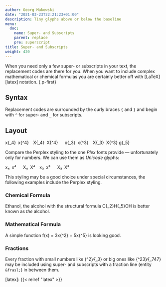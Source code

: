 ```yaml
---
author: Georg Makowski
date: "2021-03-23T22:21:23+01:00"
description: Tiny glyphs above or below the baseline
menu:
  doc:
    name: Super- and Subscripts
    parent: replace
    pre: superscript
title: Super- and Subscripts
weight: 420
---
```


When you need only a few super- or subscripts in your text, the replacement codes are there for you. When you want to include complex mathematical or chemical formulas you are certainly better off with [LaTeX][latex] notation.
{.p-first} <!--more-->

## Syntax

Replacement codes are surrounded by the curly braces `{` and `}` and begin with `^` for super- and `_` for subscripts.

## Layout

x{_4}&ensp;x{^4}&emsp;X{_4}&ensp;X{^4} &emsp; x{_3}&ensp;x{^3}&emsp;X{_3}&ensp;X{^3} g{_5}

Compare the Perplex styling to the one _Plex_ fonts provide — unfortunately only for numbers. We can use them as _Unicode_ glyphs:

x₄&ensp;x⁴ &emsp; X₄&ensp;X⁴&emsp;x₃&ensp;x³ &emsp; X₃&ensp;X³

This styling may be a good choice under special circumstances, the following examples include the Perplex styling.

### Chemical Formula

Ethanol, the alcohol with the structural formula C{_2}H{_5}OH is better known as _the_ alcohol.

### Mathematical Formula

A simple function f(x) = 3x{^2} + 5x{^5} is looking good.

### Fractions

Every fraction with small numbers like {^2}&frasl;{_3} or big ones like {^23}&frasl;{_747} may be included using super- and subscripts with a fraction line (entity `&frasl;`) in between them.

[latex]: {{< relref "latex" >}}
